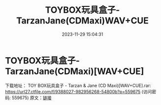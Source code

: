 ﻿---
title: TOYBOX玩具盒子-TarzanJane(CDMaxi)WAV+CUE
date: 2023-11-29 15:04:31
categories: 外语音乐
tags: 外语音乐
---
# TOYBOX玩具盒子-TarzanJane(CDMaxi)[WAV+CUE]

下载地址：
TOY BOX玩具盒子 - Tarzan & Jane (CD Maxi)[WAV+CUE].rar: https://url27.ctfile.com/f/9388027-982956268-54800b?p=559675
(访问密码: 559675)
原文：[链接](https://blog.sina.com.cn/s/blog_1647c7e76010313vb.html)